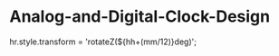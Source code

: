 # Analog-and-Digital-Clock-Design

<div id="hour"></div>
<div id="hour"></div>
<div id="hour"></div>        hr.style.transform = 'rotateZ(${hh+(mm/12)}deg)';

